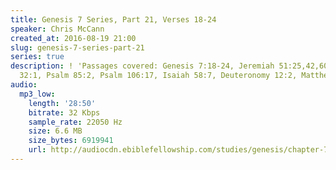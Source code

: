```yaml
---
title: Genesis 7 Series, Part 21, Verses 18-24
speaker: Chris McCann
created_at: 2016-08-19 21:00
slug: genesis-7-series-part-21
series: true
description: ! 'Passages covered: Genesis 7:18-24, Jeremiah 51:25,42,60-64, Psalm
  32:1, Psalm 85:2, Psalm 106:17, Isaiah 58:7, Deuteronomy 12:2, Matthew 21:21.'
audio:
  mp3_low:
    length: '28:50'
    bitrate: 32 Kbps
    sample_rate: 22050 Hz
    size: 6.6 MB
    size_bytes: 6919941
    url: http://audiocdn.ebiblefellowship.com/studies/genesis/chapter-7/2016.08.19_McCann_-_Genesis_7_Series_Part_21.mp3
---
```

